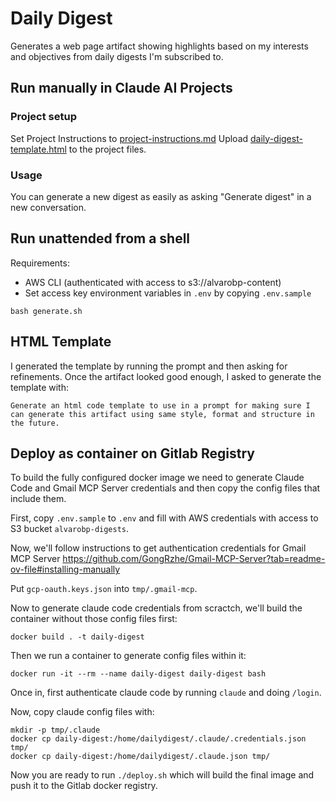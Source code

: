 # Daily Digest

Generates a web page artifact showing highlights based on my interests and objectives from daily digests I'm subscribed to.

## Run manually in Claude AI Projects

### Project setup

Set Project Instructions to [project-instructions.md](./project-instructions.md)
Upload [daily-digest-template.html](./daily-digest-template.html) to the project files.

### Usage

You can generate a new digest as easily as asking "Generate digest" in a new conversation.

## Run unattended from a shell

Requirements:
  - AWS CLI (authenticated with access to s3://alvarobp-content)
  - Set access key environment variables in `.env` by copying `.env.sample`

```shell
bash generate.sh
```

## HTML Template

I generated the template by running the prompt and then asking for refinements. Once the artifact looked good enough, I asked to generate the template with:

```
Generate an html code template to use in a prompt for making sure I can generate this artifact using same style, format and structure in the future.
```

## Deploy as container on Gitlab Registry

To build the fully configured docker image we need to generate Claude Code and Gmail MCP Server credentials and then copy the config files that include them.

First, copy `.env.sample` to `.env` and fill with AWS credentials with access to S3 bucket `alvarobp-digests`.

Now, we'll follow instructions to get authentication credentials for Gmail MCP Server https://github.com/GongRzhe/Gmail-MCP-Server?tab=readme-ov-file#installing-manually

Put `gcp-oauth.keys.json` into `tmp/.gmail-mcp`.

Now to generate claude code credentials from scractch, we'll build the container without those config files first:

```shell
docker build . -t daily-digest
```

Then we run a container to generate config files within it:

```shell
docker run -it --rm --name daily-digest daily-digest bash
```

Once in, first authenticate claude code by running `claude` and doing `/login`.

Now, copy claude config files with:

```shell
mkdir -p tmp/.claude
docker cp daily-digest:/home/dailydigest/.claude/.credentials.json tmp/
docker cp daily-digest:/home/dailydigest/.claude.json tmp/
```

Now you are ready to run `./deploy.sh` which will build the final image and push it to the Gitlab docker registry.

